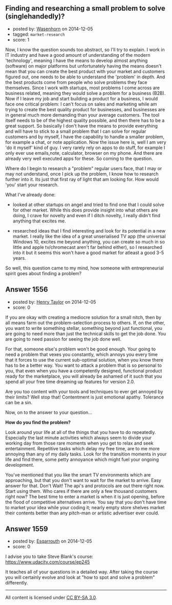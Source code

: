 ## Finding and researching a small problem to solve (singlehandedly)?

- posted by: [Wasenhorn](https://stackexchange.com/users/1546914/wasenhorn) on 2014-12-05
- tagged: `market-research`
- score: 1

Now, I know the question sounds too abstract, so I'll try to explain. I work in IT industry and have a good amount of understanding of the modern 'technology', meaning I have the means to develop almost anything (software) on major platforms but unfortunately having the means doesn't mean that you can create the best product with your market and customers figured out, one needs to be able to understand the 'problem' in depth. And the best products come from people who solve problems they face themselves. Since I work with startups, most problems I come across are business related, meaning they would solve a problem for a business (B2B). Now if I leave my job and start building a product for a business, I would face one critical problem: I can't focus on sales and marketing while am trying to create the best quality product for businesses, and businesses are in general much more demanding than your average customers. The tool itself needs to be of the highest quality possible, and then there has to be a great support. So basically I don't have the means to provide everything and will have to stick to a small problem that I can solve for regular customers and by myself, I have the capability to handle a smaller problem, for example a chat, or note application. Now the issue here is, well I am very 'do it myself' kind of guy. I very rarely rely on apps to do stuff, for example I only ever use emails,note, calculator, browser on my phone. And there are already very well executed apps for these. So coming to the question.

Where do I begin to research a "problem" regular users face, that I may or may not understand, once I pick up the problem, I know how to research further into it. Its just that first ray of light that am looking for. How would 'you' start your research. 

What I've already done:
* looked at other startups on angel and tried to find one that I could solve for other market. While this does provide insight into what others are doing, I crave for novelty and even if I ditch novelty, I really didn't find anything that excites me. 

* researched ideas that I find interesting and look for its potential in a new market. I really like the idea of a great unserialised TV app (the universal Windows 10, excites me beyond anything, you can create so much in so little and apple tv/chromecast aren't far behind either), so I researched into it but it seems this won't have a good market for atleast a good 3-5 years.

So well, this question came to my mind, how someone with entrepreneurial spirit goes about finding a problem? 


## Answer 1556

- posted by: [Henry Taylor](https://stackexchange.com/users/1734959/henry-taylor) on 2014-12-05
- score: 0

If you are okay with creating a mediocre solution for a small nitch, then by all means farm out the problem-selection process to others.  If, on the other, you want to write something stellar, something beyond just functional, you are going to need more than just the technical skills to get the job done.  You are going to need passion for seeing the job done well.  

For that, someone else's problem won't be good enough.  Your going to need a problem that vexes you constantly, which annoys you every time that it forces to use the current sub-optimal solution, when you know there has to be a better way.  You want to attack a problem that is so personal to you, that even when you have a competently designed, functional product ready for the marketplace, you will already be ashamed of it such that you spend all your free time dreaming up features for version 2.0.

Are you too content with your tools and techniques to ever get annoyed by their limits?  Well stop that!  Contentment is just emotional apathy.  Tolerance can be a sin.

Now, on to the answer to your question...

**How do you find the problem?**

Look around your life at all of the things that you have to do repeatedly.  Especially the last minute activities which always seem to divide your working day from those rare moments when you get to relax and seek entertainment.  Repetitive tasks which delay my free time, are to me more annoying than any of my daily tasks.  Look for the transition moments in your life and find there, some petty annoyance which might fuel your ongoing development.

You've mentioned that you like the smart TV environments which are approaching, but that you don't want to wait for the market to arrive.  Easy answer for that.  Don't Wait!  The api's and protocols are out there right now.  Start using them.  Who cares if there are only a few thousand customers right now?  The best time to enter a market is when it is just opening, before the flood of competitive alternatives arrive.  You say that you don't have time to market your idea while your coding it; nearly empty store shelves market their contents better than any pitch-man or artistic advertiser ever could.





## Answer 1559

- posted by: [Esqarrouth](https://stackexchange.com/users/3055586/esqarrouth) on 2014-12-05
- score: 0

I advise you to take Steve Blank's course:  
https://www.udacity.com/course/ep245

It teaches all of your questions in a detailed way. After taking the course you will certainly evolve and look at "how to spot and solve a problem" differently. 



---

All content is licensed under [CC BY-SA 3.0](https://creativecommons.org/licenses/by-sa/3.0/).
